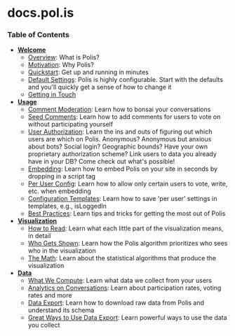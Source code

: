 # docs.pol.is

### Table of Contents

* **[Welcome](./welcome/README.md)**
  * [Overview](./welcome/Overview.md): What is Polis?
  * [Motivation](./welcome/Motivation.md): Why Polis?
  * [Quickstart](./welcome/Quickstart.md): Get up and running in minutes
  * [Default Settings](./welcome/DefaultSettings.md): Polis is highly configurable. Start with the defaults and you'll quickly get a sense of how to change it
  * [Getting in Touch](./welcome/GettingInTouch.md)
* **[Usage](./usage/README.md)**
  * [Comment Moderation](./usage/CommentModeration.md): Learn how to bonsai your conversations
  * [Seed Comments](./usage/SeedComments.md): Learn how to add comments for users to vote on without participating yourself
  * [User Authorization](./usage/UserAuthorization.md): Learn the ins and outs of figuring out which users are which on Polis. Anonymous? Anonymous but anxious about bots? Social login? Geographic bounds? Have your own proprietary authorization scheme? Link users to data you already have in your DB? Come check out what's possible!
  * [Embedding](./usage/Embedding.md): Learn how to embed Polis on your site in seconds by dropping in a script tag
  * [Per User Config](./usage/PerUserConfig): Learn how to allow only certain users to vote, write, etc. when embedding
  * [Configuration Templates](./usage/ConfigurationTemplates.md): Learn how to save 'per user' settings in templates, e.g., isLoggedIn
  * [Best Practices](./usage/BestPractices.md): Learn tips and tricks for getting the most out of Polis
* **[Visualization](./visualization/README.md)**
  * [How to Read](./visualization/HowToRead.md): Learn what each little part of the visualization means, in detail
  * [Who Gets Shown](./visualization/WhoGetsShown.md): Learn how the Polis algorithm prioritizes who sees who in the visualization
  * [The Math](./visualization/TheMath.md): Learn about the statistical algorithms that produce the visualization
* **[Data](./data/README.md)**
  * [What We Compute](./data/WhatWeCompute.md): Learn what data we collect from your users
  * [Analytics on Conversations](./data/Analytics.md): Learn about participation rates, voting rates and more
  * [Data Export](./data/Export.md): Learn how to download raw data from Polis and understand its schema
  * [Great Ways to Use Data Export](./data/HowToUse.md): Learn powerful ways to use the data you collect
